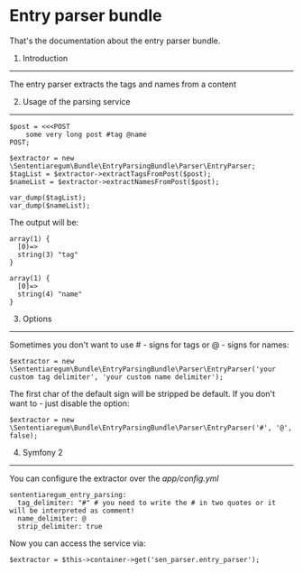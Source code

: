 Entry parser bundle
===================

That's the documentation about the entry parser bundle.

1) Introduction
---------------

The entry parser extracts the tags and names from a content 


2) Usage of the parsing service
-------------------------------

    $post = <<<POST
        some very long post #tag @name
    POST;
    
    $extractor = new \Sententiaregum\Bundle\EntryParsingBundle\Parser\EntryParser;
    $tagList = $extractor->extractTagsFromPost($post);
    $nameList = $extractor->extractNamesFromPost($post);
    
    var_dump($tagList);
    var_dump($nameList);

The output will be:

    array(1) {
      [0)=>
      string(3) "tag"
    }

    array(1) {
      [0]=>
      string(4) "name"
    }


3) Options
----------

Sometimes you don't want to use # - signs for tags or @ - signs for names:

    $extractor = new \Sententiaregum\Bundle\EntryParsingBundle\Parser\EntryParser('your custom tag delimiter', 'your custom name delimiter');

The first char of the default sign will be stripped be default. If you don't want to - just disable the option:

    $extractor = new \Sententiaregum\Bundle\EntryParsingBundle\Parser\EntryParser('#', '@',  false);


4) Symfony 2
------------

You can configure the extractor over the *app/config.yml*

    sententiaregum_entry_parsing:
      tag_delimiter: "#" # you need to write the # in two quotes or it will be interpreted as comment!
      name_delimiter: @
      strip_delimiter: true

Now you can access the service via:

    $extractor = $this->container->get('sen_parser.entry_parser');
